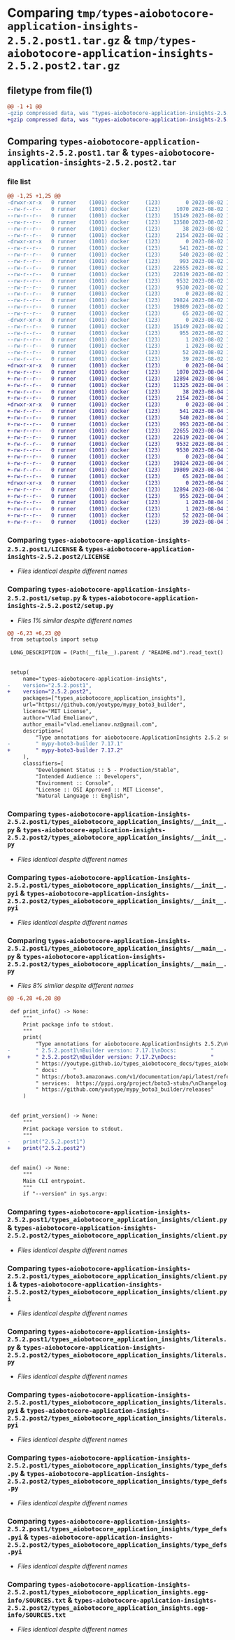 # Comparing `tmp/types-aiobotocore-application-insights-2.5.2.post1.tar.gz` & `tmp/types-aiobotocore-application-insights-2.5.2.post2.tar.gz`

## filetype from file(1)

```diff
@@ -1 +1 @@
-gzip compressed data, was "types-aiobotocore-application-insights-2.5.2.post1.tar", last modified: Wed Aug  2 14:51:52 2023, max compression
+gzip compressed data, was "types-aiobotocore-application-insights-2.5.2.post2.tar", last modified: Fri Aug  4 12:00:25 2023, max compression
```

## Comparing `types-aiobotocore-application-insights-2.5.2.post1.tar` & `types-aiobotocore-application-insights-2.5.2.post2.tar`

### file list

```diff
@@ -1,25 +1,25 @@
-drwxr-xr-x   0 runner    (1001) docker     (123)        0 2023-08-02 14:51:52.769654 types-aiobotocore-application-insights-2.5.2.post1/
--rw-r--r--   0 runner    (1001) docker     (123)     1070 2023-08-02 14:33:14.000000 types-aiobotocore-application-insights-2.5.2.post1/LICENSE
--rw-r--r--   0 runner    (1001) docker     (123)    15149 2023-08-02 14:51:52.769654 types-aiobotocore-application-insights-2.5.2.post1/PKG-INFO
--rw-r--r--   0 runner    (1001) docker     (123)    13580 2023-08-02 14:33:14.000000 types-aiobotocore-application-insights-2.5.2.post1/README.md
--rw-r--r--   0 runner    (1001) docker     (123)       38 2023-08-02 14:51:52.769654 types-aiobotocore-application-insights-2.5.2.post1/setup.cfg
--rw-r--r--   0 runner    (1001) docker     (123)     2154 2023-08-02 14:33:14.000000 types-aiobotocore-application-insights-2.5.2.post1/setup.py
-drwxr-xr-x   0 runner    (1001) docker     (123)        0 2023-08-02 14:51:52.769654 types-aiobotocore-application-insights-2.5.2.post1/types_aiobotocore_application_insights/
--rw-r--r--   0 runner    (1001) docker     (123)      541 2023-08-02 14:33:14.000000 types-aiobotocore-application-insights-2.5.2.post1/types_aiobotocore_application_insights/__init__.py
--rw-r--r--   0 runner    (1001) docker     (123)      540 2023-08-02 14:33:14.000000 types-aiobotocore-application-insights-2.5.2.post1/types_aiobotocore_application_insights/__init__.pyi
--rw-r--r--   0 runner    (1001) docker     (123)      993 2023-08-02 14:33:14.000000 types-aiobotocore-application-insights-2.5.2.post1/types_aiobotocore_application_insights/__main__.py
--rw-r--r--   0 runner    (1001) docker     (123)    22655 2023-08-02 14:33:14.000000 types-aiobotocore-application-insights-2.5.2.post1/types_aiobotocore_application_insights/client.py
--rw-r--r--   0 runner    (1001) docker     (123)    22619 2023-08-02 14:33:14.000000 types-aiobotocore-application-insights-2.5.2.post1/types_aiobotocore_application_insights/client.pyi
--rw-r--r--   0 runner    (1001) docker     (123)     9532 2023-08-02 14:33:15.000000 types-aiobotocore-application-insights-2.5.2.post1/types_aiobotocore_application_insights/literals.py
--rw-r--r--   0 runner    (1001) docker     (123)     9530 2023-08-02 14:33:14.000000 types-aiobotocore-application-insights-2.5.2.post1/types_aiobotocore_application_insights/literals.pyi
--rw-r--r--   0 runner    (1001) docker     (123)        0 2023-08-02 14:33:14.000000 types-aiobotocore-application-insights-2.5.2.post1/types_aiobotocore_application_insights/py.typed
--rw-r--r--   0 runner    (1001) docker     (123)    19824 2023-08-02 14:33:15.000000 types-aiobotocore-application-insights-2.5.2.post1/types_aiobotocore_application_insights/type_defs.py
--rw-r--r--   0 runner    (1001) docker     (123)    19809 2023-08-02 14:33:15.000000 types-aiobotocore-application-insights-2.5.2.post1/types_aiobotocore_application_insights/type_defs.pyi
--rw-r--r--   0 runner    (1001) docker     (123)       65 2023-08-02 14:33:14.000000 types-aiobotocore-application-insights-2.5.2.post1/types_aiobotocore_application_insights/version.py
-drwxr-xr-x   0 runner    (1001) docker     (123)        0 2023-08-02 14:51:52.769654 types-aiobotocore-application-insights-2.5.2.post1/types_aiobotocore_application_insights.egg-info/
--rw-r--r--   0 runner    (1001) docker     (123)    15149 2023-08-02 14:51:52.000000 types-aiobotocore-application-insights-2.5.2.post1/types_aiobotocore_application_insights.egg-info/PKG-INFO
--rw-r--r--   0 runner    (1001) docker     (123)      955 2023-08-02 14:51:52.000000 types-aiobotocore-application-insights-2.5.2.post1/types_aiobotocore_application_insights.egg-info/SOURCES.txt
--rw-r--r--   0 runner    (1001) docker     (123)        1 2023-08-02 14:51:52.000000 types-aiobotocore-application-insights-2.5.2.post1/types_aiobotocore_application_insights.egg-info/dependency_links.txt
--rw-r--r--   0 runner    (1001) docker     (123)        1 2023-08-02 14:51:52.000000 types-aiobotocore-application-insights-2.5.2.post1/types_aiobotocore_application_insights.egg-info/not-zip-safe
--rw-r--r--   0 runner    (1001) docker     (123)       52 2023-08-02 14:51:52.000000 types-aiobotocore-application-insights-2.5.2.post1/types_aiobotocore_application_insights.egg-info/requires.txt
--rw-r--r--   0 runner    (1001) docker     (123)       39 2023-08-02 14:51:52.000000 types-aiobotocore-application-insights-2.5.2.post1/types_aiobotocore_application_insights.egg-info/top_level.txt
+drwxr-xr-x   0 runner    (1001) docker     (123)        0 2023-08-04 12:00:25.471113 types-aiobotocore-application-insights-2.5.2.post2/
+-rw-r--r--   0 runner    (1001) docker     (123)     1070 2023-08-04 11:40:22.000000 types-aiobotocore-application-insights-2.5.2.post2/LICENSE
+-rw-r--r--   0 runner    (1001) docker     (123)    12894 2023-08-04 12:00:25.471113 types-aiobotocore-application-insights-2.5.2.post2/PKG-INFO
+-rw-r--r--   0 runner    (1001) docker     (123)    11325 2023-08-04 11:40:22.000000 types-aiobotocore-application-insights-2.5.2.post2/README.md
+-rw-r--r--   0 runner    (1001) docker     (123)       38 2023-08-04 12:00:25.471113 types-aiobotocore-application-insights-2.5.2.post2/setup.cfg
+-rw-r--r--   0 runner    (1001) docker     (123)     2154 2023-08-04 11:40:22.000000 types-aiobotocore-application-insights-2.5.2.post2/setup.py
+drwxr-xr-x   0 runner    (1001) docker     (123)        0 2023-08-04 12:00:25.459112 types-aiobotocore-application-insights-2.5.2.post2/types_aiobotocore_application_insights/
+-rw-r--r--   0 runner    (1001) docker     (123)      541 2023-08-04 11:40:22.000000 types-aiobotocore-application-insights-2.5.2.post2/types_aiobotocore_application_insights/__init__.py
+-rw-r--r--   0 runner    (1001) docker     (123)      540 2023-08-04 11:40:22.000000 types-aiobotocore-application-insights-2.5.2.post2/types_aiobotocore_application_insights/__init__.pyi
+-rw-r--r--   0 runner    (1001) docker     (123)      993 2023-08-04 11:40:22.000000 types-aiobotocore-application-insights-2.5.2.post2/types_aiobotocore_application_insights/__main__.py
+-rw-r--r--   0 runner    (1001) docker     (123)    22655 2023-08-04 11:40:22.000000 types-aiobotocore-application-insights-2.5.2.post2/types_aiobotocore_application_insights/client.py
+-rw-r--r--   0 runner    (1001) docker     (123)    22619 2023-08-04 11:40:22.000000 types-aiobotocore-application-insights-2.5.2.post2/types_aiobotocore_application_insights/client.pyi
+-rw-r--r--   0 runner    (1001) docker     (123)     9532 2023-08-04 11:40:22.000000 types-aiobotocore-application-insights-2.5.2.post2/types_aiobotocore_application_insights/literals.py
+-rw-r--r--   0 runner    (1001) docker     (123)     9530 2023-08-04 11:40:22.000000 types-aiobotocore-application-insights-2.5.2.post2/types_aiobotocore_application_insights/literals.pyi
+-rw-r--r--   0 runner    (1001) docker     (123)        0 2023-08-04 11:40:22.000000 types-aiobotocore-application-insights-2.5.2.post2/types_aiobotocore_application_insights/py.typed
+-rw-r--r--   0 runner    (1001) docker     (123)    19824 2023-08-04 11:40:23.000000 types-aiobotocore-application-insights-2.5.2.post2/types_aiobotocore_application_insights/type_defs.py
+-rw-r--r--   0 runner    (1001) docker     (123)    19809 2023-08-04 11:40:23.000000 types-aiobotocore-application-insights-2.5.2.post2/types_aiobotocore_application_insights/type_defs.pyi
+-rw-r--r--   0 runner    (1001) docker     (123)       65 2023-08-04 11:40:22.000000 types-aiobotocore-application-insights-2.5.2.post2/types_aiobotocore_application_insights/version.py
+drwxr-xr-x   0 runner    (1001) docker     (123)        0 2023-08-04 12:00:25.471113 types-aiobotocore-application-insights-2.5.2.post2/types_aiobotocore_application_insights.egg-info/
+-rw-r--r--   0 runner    (1001) docker     (123)    12894 2023-08-04 12:00:25.000000 types-aiobotocore-application-insights-2.5.2.post2/types_aiobotocore_application_insights.egg-info/PKG-INFO
+-rw-r--r--   0 runner    (1001) docker     (123)      955 2023-08-04 12:00:25.000000 types-aiobotocore-application-insights-2.5.2.post2/types_aiobotocore_application_insights.egg-info/SOURCES.txt
+-rw-r--r--   0 runner    (1001) docker     (123)        1 2023-08-04 12:00:25.000000 types-aiobotocore-application-insights-2.5.2.post2/types_aiobotocore_application_insights.egg-info/dependency_links.txt
+-rw-r--r--   0 runner    (1001) docker     (123)        1 2023-08-04 12:00:25.000000 types-aiobotocore-application-insights-2.5.2.post2/types_aiobotocore_application_insights.egg-info/not-zip-safe
+-rw-r--r--   0 runner    (1001) docker     (123)       52 2023-08-04 12:00:25.000000 types-aiobotocore-application-insights-2.5.2.post2/types_aiobotocore_application_insights.egg-info/requires.txt
+-rw-r--r--   0 runner    (1001) docker     (123)       39 2023-08-04 12:00:25.000000 types-aiobotocore-application-insights-2.5.2.post2/types_aiobotocore_application_insights.egg-info/top_level.txt
```

### Comparing `types-aiobotocore-application-insights-2.5.2.post1/LICENSE` & `types-aiobotocore-application-insights-2.5.2.post2/LICENSE`

 * *Files identical despite different names*

### Comparing `types-aiobotocore-application-insights-2.5.2.post1/setup.py` & `types-aiobotocore-application-insights-2.5.2.post2/setup.py`

 * *Files 1% similar despite different names*

```diff
@@ -6,23 +6,23 @@
 from setuptools import setup
 
 LONG_DESCRIPTION = (Path(__file__).parent / "README.md").read_text()
 
 
 setup(
     name="types-aiobotocore-application-insights",
-    version="2.5.2.post1",
+    version="2.5.2.post2",
     packages=["types_aiobotocore_application_insights"],
     url="https://github.com/youtype/mypy_boto3_builder",
     license="MIT License",
     author="Vlad Emelianov",
     author_email="vlad.emelianov.nz@gmail.com",
     description=(
         "Type annotations for aiobotocore.ApplicationInsights 2.5.2 service generated with"
-        " mypy-boto3-builder 7.17.1"
+        " mypy-boto3-builder 7.17.2"
     ),
     classifiers=[
         "Development Status :: 5 - Production/Stable",
         "Intended Audience :: Developers",
         "Environment :: Console",
         "License :: OSI Approved :: MIT License",
         "Natural Language :: English",
```

### Comparing `types-aiobotocore-application-insights-2.5.2.post1/types_aiobotocore_application_insights/__init__.py` & `types-aiobotocore-application-insights-2.5.2.post2/types_aiobotocore_application_insights/__init__.py`

 * *Files identical despite different names*

### Comparing `types-aiobotocore-application-insights-2.5.2.post1/types_aiobotocore_application_insights/__init__.pyi` & `types-aiobotocore-application-insights-2.5.2.post2/types_aiobotocore_application_insights/__init__.pyi`

 * *Files identical despite different names*

### Comparing `types-aiobotocore-application-insights-2.5.2.post1/types_aiobotocore_application_insights/__main__.py` & `types-aiobotocore-application-insights-2.5.2.post2/types_aiobotocore_application_insights/__main__.py`

 * *Files 8% similar despite different names*

```diff
@@ -6,28 +6,28 @@
 
 def print_info() -> None:
     """
     Print package info to stdout.
     """
     print(
         "Type annotations for aiobotocore.ApplicationInsights 2.5.2\nVersion:        "
-        " 2.5.2.post1\nBuilder version: 7.17.1\nDocs:           "
+        " 2.5.2.post2\nBuilder version: 7.17.2\nDocs:           "
         " https://youtype.github.io/types_aiobotocore_docs/types_aiobotocore_application_insights//\nBoto3"
         " docs:     "
         " https://boto3.amazonaws.com/v1/documentation/api/latest/reference/services/application-insights.html#ApplicationInsights\nOther"
         " services:  https://pypi.org/project/boto3-stubs/\nChangelog:      "
         " https://github.com/youtype/mypy_boto3_builder/releases"
     )
 
 
 def print_version() -> None:
     """
     Print package version to stdout.
     """
-    print("2.5.2.post1")
+    print("2.5.2.post2")
 
 
 def main() -> None:
     """
     Main CLI entrypoint.
     """
     if "--version" in sys.argv:
```

### Comparing `types-aiobotocore-application-insights-2.5.2.post1/types_aiobotocore_application_insights/client.py` & `types-aiobotocore-application-insights-2.5.2.post2/types_aiobotocore_application_insights/client.py`

 * *Files identical despite different names*

### Comparing `types-aiobotocore-application-insights-2.5.2.post1/types_aiobotocore_application_insights/client.pyi` & `types-aiobotocore-application-insights-2.5.2.post2/types_aiobotocore_application_insights/client.pyi`

 * *Files identical despite different names*

### Comparing `types-aiobotocore-application-insights-2.5.2.post1/types_aiobotocore_application_insights/literals.py` & `types-aiobotocore-application-insights-2.5.2.post2/types_aiobotocore_application_insights/literals.py`

 * *Files identical despite different names*

### Comparing `types-aiobotocore-application-insights-2.5.2.post1/types_aiobotocore_application_insights/literals.pyi` & `types-aiobotocore-application-insights-2.5.2.post2/types_aiobotocore_application_insights/literals.pyi`

 * *Files identical despite different names*

### Comparing `types-aiobotocore-application-insights-2.5.2.post1/types_aiobotocore_application_insights/type_defs.py` & `types-aiobotocore-application-insights-2.5.2.post2/types_aiobotocore_application_insights/type_defs.py`

 * *Files identical despite different names*

### Comparing `types-aiobotocore-application-insights-2.5.2.post1/types_aiobotocore_application_insights/type_defs.pyi` & `types-aiobotocore-application-insights-2.5.2.post2/types_aiobotocore_application_insights/type_defs.pyi`

 * *Files identical despite different names*

### Comparing `types-aiobotocore-application-insights-2.5.2.post1/types_aiobotocore_application_insights.egg-info/SOURCES.txt` & `types-aiobotocore-application-insights-2.5.2.post2/types_aiobotocore_application_insights.egg-info/SOURCES.txt`

 * *Files identical despite different names*

